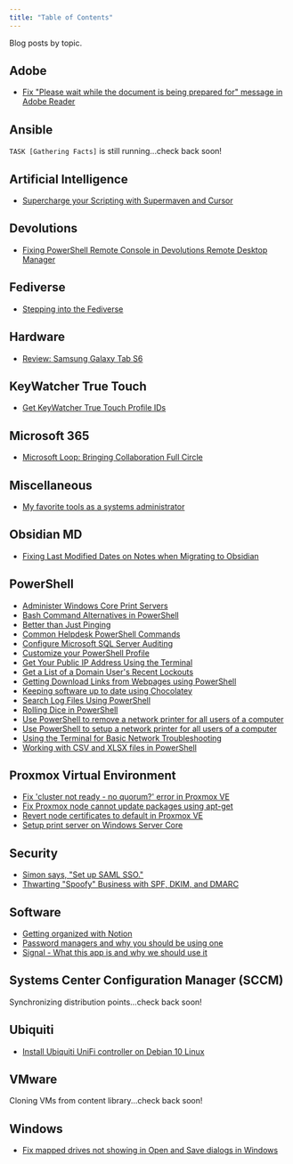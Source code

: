 ```yaml
---
title: "Table of Contents"
---
```

Blog posts by topic.

## Adobe
- [Fix "Please wait while the document is being prepared for" message in Adobe Reader](published/2021/fix_please_wait_while_the_document_is_being_prepared_for_message_in_adobe_reader.md) 
## Ansible
`TASK [Gathering Facts]` is still running...check back soon!
## Artificial Intelligence
- [Supercharge your Scripting with Supermaven and Cursor](published/2024/supercharging-your-scripting-supermaven-cursor.md)
## Devolutions
- [Fixing PowerShell Remote Console in Devolutions Remote Desktop Manager](published/2023/fixing_powershell_remote_console_in_devolutions_rdm.md)
## Fediverse
- [Stepping into the Fediverse](/published/2023/stepping_into_the_fediverse)
## Hardware
- [Review: Samsung Galaxy Tab S6](published/2020/review_samsung_galaxy_tab_s6.md)
## KeyWatcher True Touch
- [Get KeyWatcher True Touch Profile IDs](published/2023/get_kw_truetouch_profile_ids.md)
## Microsoft 365
- [Microsoft Loop: Bringing Collaboration Full Circle](published/2024/microsoft_loop_bringing_collaboration_full_circle.md)
## Miscellaneous
- [My favorite tools as a systems administrator](/published/2023/my_favorite_tools_as_a_systems_administrator)
## Obsidian MD
- [Fixing Last Modified Dates on Notes when Migrating to Obsidian](published/2023/fix_last_modified_dates_on_notes_when_migrating_to_obsidian.md)
## PowerShell
- [Administer Windows Core Print Servers](/published/2023/administer_windows_core_print_servers.md)
- [Bash Command Alternatives in PowerShell](published/2023/bash_command_alternatives_in_powershell.md)
- [Better than Just Pinging](published/2023/better_than_just_pinging.md)
- [Common Helpdesk PowerShell Commands](published/2023/common_helpdesk_powershell_commands.md)
- [Configure Microsoft SQL Server Auditing](published/2023/configure_mssql_server_auditing.md)
- [Customize your PowerShell Profile](published/2023/customize_your_powershell_profile.md)
- [Get Your Public IP Address Using the Terminal](published/2023/get_your_public_ip_address_using_terminal.md)
- [Get a List of a Domain User's Recent Lockouts](published/2023/get_domain_user_lockouts.md)
- [Getting Download Links from Webpages using PowerShell](published/2023/getting_download_links_from_webpages.md)
- [Keeping software up to date using Chocolatey](/published/2020/keeping_software_up_to_date_using_chocolatey.md)
- [Search Log Files Using PowerShell](/published/2023/search_log_files_using_powershell.md)
- [Rolling Dice in PowerShell](/published/2025/rolling-dice-in-powershell.md)
- [Use PowerShell to remove a network printer for all users of a computer](/published/2020/powershell_remove_net_printer_for_all_users.md) 
- [Use PowerShell to setup a network printer for all users of a computer](/published/2020/powershell_setup_net_printer_for_all_users.md)
- [Using the Terminal for Basic Network Troubleshooting](published/2023/using_terminal_for_basic_network_troubleshooting.md)
- [Working with CSV and XLSX files in PowerShell](published/2023/work_with_csv_xlsx_in_powershell.md)
## Proxmox Virtual Environment
- [Fix 'cluster not ready - no quorum?' error in Proxmox VE](/published/2022/fix_cluster_not_ready_no_quorum_in_proxmox.md)
- [Fix Proxmox node cannot update packages using apt-get](/published/2022/fix_proxmox_node_cannot_update_packages_via_apt-get.md)
- [Revert node certificates to default in Proxmox VE](/published/2021/revert_node_certificates_to_default_in_proxmox_ve.md)
- [Setup print server on Windows Server Core](/published/2022/setup_print_server_on_windows_server_core.md)
## Security
- [Simon says, "Set up SAML SSO."](/published/2024/simon-says-setup-saml-sso.md)
- [Thwarting "Spoofy" Business with SPF, DKIM, and DMARC](published/2024/thwarting-spoofy-business-with-spf-dkim-dmarc.md)
## Software
- [Getting organized with Notion](/published/2022/getting_organized_with_notion.md)
- [Password managers and why you should be using one](published/2021/password_managers_and_why_you_should_be_using_one.md) 
- [Signal - What this app is and why we should use it](published/2023/signal_what_this_app_is_and_why_we_should_use_it.md) 
## Systems Center Configuration Manager (SCCM)
Synchronizing distribution points...check back soon!
## Ubiquiti
- [Install Ubiquiti UniFi controller on Debian 10 Linux](/published/2021/install_ubiquiti_unifi_controller_on_debian_10_linux.md)
## VMware
Cloning VMs from content library...check back soon!
## Windows
- [Fix mapped drives not showing in Open and Save dialogs in Windows](/published/2021/fix_mapped_drives_not_showing_in_dialogues.md) 

